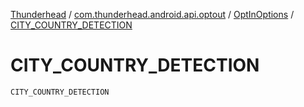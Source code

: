 [Thunderhead](../../index.md) / [com.thunderhead.android.api.optout](../index.md) / [OptInOptions](index.md) / [CITY_COUNTRY_DETECTION](./-c-i-t-y_-c-o-u-n-t-r-y_-d-e-t-e-c-t-i-o-n.md)

# CITY_COUNTRY_DETECTION

`CITY_COUNTRY_DETECTION`